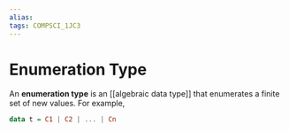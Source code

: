 ```yaml
---
alias:
tags: COMPSCI_1JC3
---
```

# Enumeration Type
An **enumeration type** is an [[algebraic data type]] that enumerates a finite set of new values. For example, 
```haskell
data t = C1 | C2 | ... | Cn
```